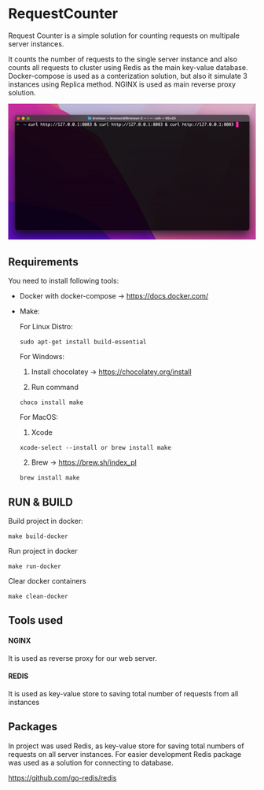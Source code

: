 # RequestCounter
Request Counter is a simple solution for counting requests on multipale server instances.

It counts the number of requests to the single server instance and also counts all requests to cluster using Redis as the main key-value database. Docker-compose is used as a conterization solution, but also it simulate 3 instances using Replica method. NGINX is used as main reverse proxy solution.

![](showcase.gif)

## Requirements

You need to install following tools:

- Docker with docker-compose -> https://docs.docker.com/
- Make:
    
    For Linux Distro:  
    ```
    sudo apt-get install build-essential
    ```

    For Windows: 
    
    1. Install chocolatey -> https://chocolatey.org/install 
    
    2. Run command
    ```
    choco install make
    ``` 

    For MacOS: 
    
    1. Xcode
    ```
    xcode-select --install or brew install make
    ```

    2. Brew -> https://brew.sh/index_pl
    ```
    brew install make
    ```

## RUN & BUILD

Build project in docker:
```
make build-docker
```

Run project in docker
```
make run-docker
```

Clear docker containers
```
make clean-docker
```

## Tools used

#### NGINX

It is used as reverse proxy for our web server. 

#### REDIS

It is used as key-value store to saving total number of requests from all instances

## Packages

In project was used Redis, as key-value store for saving total numbers of requests on all server instances. For easier development Redis package was used as a solution for connecting to database.

https://github.com/go-redis/redis






